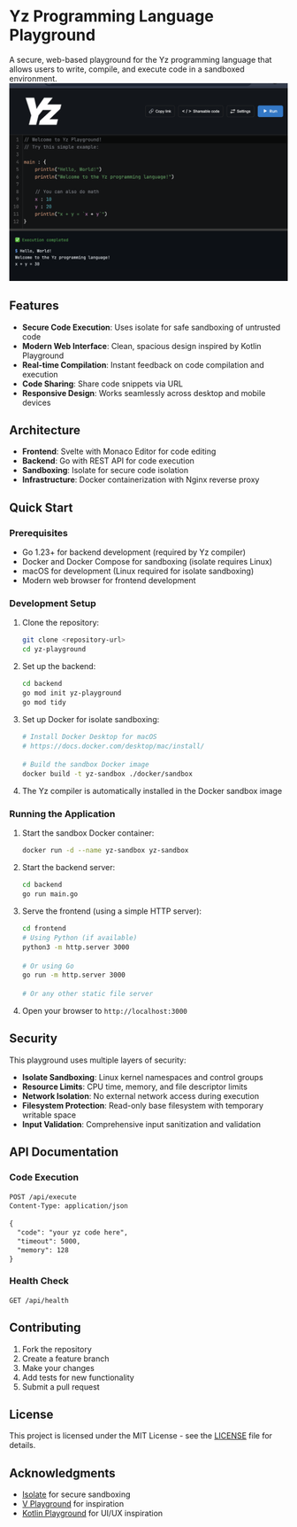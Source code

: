 # Yz Programming Language Playground

A secure, web-based playground for the Yz programming language that allows users to write, compile, and execute code in a sandboxed environment.
![playground.png](playground.png)
## Features

- **Secure Code Execution**: Uses isolate for safe sandboxing of untrusted code
- **Modern Web Interface**: Clean, spacious design inspired by Kotlin Playground
- **Real-time Compilation**: Instant feedback on code compilation and execution
- **Code Sharing**: Share code snippets via URL
- **Responsive Design**: Works seamlessly across desktop and mobile devices

## Architecture

- **Frontend**: Svelte with Monaco Editor for code editing
- **Backend**: Go with REST API for code execution
- **Sandboxing**: Isolate for secure code isolation
- **Infrastructure**: Docker containerization with Nginx reverse proxy

## Quick Start

### Prerequisites

- Go 1.23+ for backend development (required by Yz compiler)
- Docker and Docker Compose for sandboxing (isolate requires Linux)
- macOS for development (Linux required for isolate sandboxing)
- Modern web browser for frontend development

### Development Setup

1. Clone the repository:
   ```bash
   git clone <repository-url>
   cd yz-playground
   ```

2. Set up the backend:
   ```bash
   cd backend
   go mod init yz-playground
   go mod tidy
   ```

3. Set up Docker for isolate sandboxing:
   ```bash
   # Install Docker Desktop for macOS
   # https://docs.docker.com/desktop/mac/install/
   
   # Build the sandbox Docker image
   docker build -t yz-sandbox ./docker/sandbox
   ```

4. The Yz compiler is automatically installed in the Docker sandbox image

### Running the Application

1. Start the sandbox Docker container:
   ```bash
   docker run -d --name yz-sandbox yz-sandbox
   ```

2. Start the backend server:
   ```bash
   cd backend
   go run main.go
   ```

3. Serve the frontend (using a simple HTTP server):
   ```bash
   cd frontend
   # Using Python (if available)
   python3 -m http.server 3000
   
   # Or using Go
   go run -m http.server 3000
   
   # Or any other static file server
   ```

4. Open your browser to `http://localhost:3000`

## Security

This playground uses multiple layers of security:

- **Isolate Sandboxing**: Linux kernel namespaces and control groups
- **Resource Limits**: CPU time, memory, and file descriptor limits
- **Network Isolation**: No external network access during execution
- **Filesystem Protection**: Read-only base filesystem with temporary writable space
- **Input Validation**: Comprehensive input sanitization and validation

## API Documentation

### Code Execution
```http
POST /api/execute
Content-Type: application/json

{
  "code": "your yz code here",
  "timeout": 5000,
  "memory": 128
}
```

### Health Check
```http
GET /api/health
```

## Contributing

1. Fork the repository
2. Create a feature branch
3. Make your changes
4. Add tests for new functionality
5. Submit a pull request

## License

This project is licensed under the MIT License - see the [LICENSE](LICENSE) file for details.

## Acknowledgments

- [Isolate](https://github.com/ioi/isolate) for secure sandboxing
- [V Playground](https://github.com/vlang/playground) for inspiration
- [Kotlin Playground](https://play.kotlinlang.org/) for UI/UX inspiration

